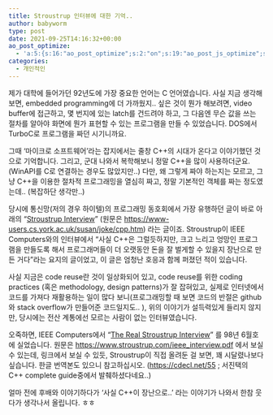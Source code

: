 ```yaml
---
title: Stroustrup 인터뷰에 대한 기억..
author: babyworm
type: post
date: 2021-09-25T14:16:32+00:00
ao_post_optimize:
  - 'a:5:{s:16:"ao_post_optimize";s:2:"on";s:19:"ao_post_js_optimize";s:2:"on";s:20:"ao_post_css_optimize";s:2:"on";s:12:"ao_post_ccss";s:2:"on";s:16:"ao_post_lazyload";s:2:"on";}'
categories:
  - 개인적인
---
```

제가 대학에 들어가던 92년도에 가장 중요한 언어는 C 언어였습니다. 사실 지금 생각해보면, embedded programming에 더 가까웠지.. 싶은 것이 뭔가 해보려면, video buffer에 접근하고, 몇 번지에 있는 latch를 건드려야 하고, 그 다음엔 무슨 값을 쓰는 절차를 알아야 화면에 뭔가 표현할 수 있는 프로그램을 만들 수 있었습니다. DOS에서 TurboC로 프로그램을 짜던 시기니까요. 

그때 ‘마이크로 소프트웨어’라는 잡지에서는 줄창 C++의 시대가 온다고 이야기했던 것으로 기억합니다. 그리고, 군대 나와서 복학해보니 정말 C++을 많이 사용하더군요. (WinAPI를 C로 연결하는 경우도 많았지만..) 다만, 왜 그렇게 짜야 하는지는 모르고, 그냥 C++을 이용한 절차적 프로그래밍을 열심히 짜고, 정말 기본적인 객체를 짜는 정도였는데.. (복잡하단 생각만..)

당시에 통신망(저의 경우 하이텔)의 프로그래밍 동호회에서 가장 유행하던 글이 바로 아래의 “<a rel="noreferrer noopener" href="https://kldp.org/node/16854" target="_blank">Stroustrup Interview</a>” (원문은 <a rel="noreferrer noopener" href="https://www-users.cs.york.ac.uk/susan/joke/cpp.htm" target="_blank">https://www-users.cs.york.ac.uk/susan/joke/cpp.htm</a>) 라는 글이죠. Stroustrup이 IEEE Computers와의 인터뷰에서 “사실 C++은 그럴듯하지만, 크고 느리고 엉망인 프로그램을 만들도록 해서 프로그래머들이 더 오랫동안 돈을 잘 벌게할 수 있을지 장난으로 만든 거다”라는 요지의 글이었고, 이 글은 엄청난 호응과 함께 퍼졌던 적이 있습니다. 

사실 지금은 code reuse란 것이 일상화되어 있고, code reuse를 위한 coding practices (혹은 methodology, design patterns)가 잘 잡혀있고, 실제로 인터넷에서 코드를 가져다 재활용하는 일이 많다 보니(프로그래밍할 때 보면 코드의 반절은 github와 stack overflow가 만들어준 코드일지도.. ), 위의 이야기가 설득력있게 들리지 않지만, 당시에는 전산 계통에선 모르는 사람이 없는 인터뷰였습니다. 

오죽하면, IEEE Computers에서 “<a rel="noreferrer noopener" href="https://www.computer.org/csdl/magazine/co/1998/06/r6110/13rRUyYjK7n" target="_blank">The Real Stroustrup Interview</a>” 를 98년 6월호에 실었습니다. 원문은 <a rel="noreferrer noopener" href="https://www.stroustrup.com/ieee_interview.pdf" target="_blank">https://www.stroustrup.com/ieee_interview.pdf</a> 에서 보실 수 있는데, 링크에서 보실 수 있듯, Stroustrup이 직접 올려둔 걸 보면, 꽤 시달렸나보다 싶습니다. 한글 번역본도 있으니 참고하십시오. (<https://cdecl.net/55> ; 서진택의 C++ complete guide중에서 발췌하셨다네요..)

얼마 전에 후배와 이야기하다가 ‘사실 C++이 장난으로..’ 라는 이야기가 나와서 한참 웃다가 생각나서 올립니다. ㅎㅎ